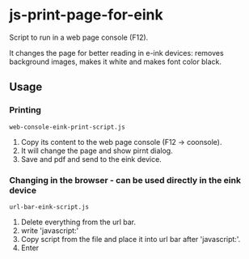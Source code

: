 # js-print-page-for-eink
Script to run in a web page console (F12).

It changes the page for better reading in e-ink devices: removes background images, makes it white and makes font color black.

## Usage

### Printing
```
web-console-eink-print-script.js
```
1. Copy its content to the web page console (F12 -> coonsole). 
2. It will change the page and show pirnt dialog. 
3. Save and pdf and send to the eink device.

### Changing in the browser - can be used directly in the eink device
```
url-bar-eink-script.js
```
1. Delete everything from the url bar.
2. write 'javascript:'
3. Copy script from the file and place it into url bar after 'javascript:'.
4. Enter
